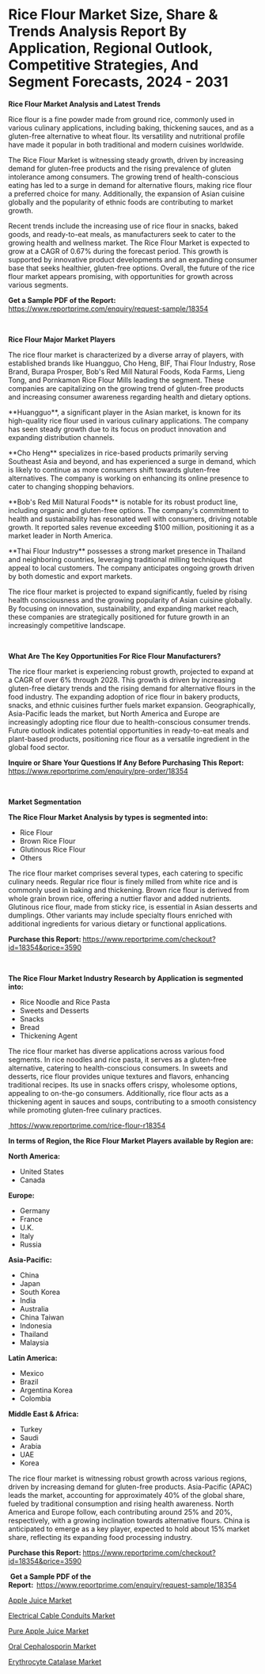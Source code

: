 <p><h1>Rice Flour Market Size, Share & Trends Analysis Report By Application, Regional Outlook, Competitive Strategies, And Segment Forecasts, 2024 - 2031</h1></p><p><strong>Rice Flour Market Analysis and Latest Trends</strong></p>
<p><p>Rice flour is a fine powder made from ground rice, commonly used in various culinary applications, including baking, thickening sauces, and as a gluten-free alternative to wheat flour. Its versatility and nutritional profile have made it popular in both traditional and modern cuisines worldwide.</p><p>The Rice Flour Market is witnessing steady growth, driven by increasing demand for gluten-free products and the rising prevalence of gluten intolerance among consumers. The growing trend of health-conscious eating has led to a surge in demand for alternative flours, making rice flour a preferred choice for many. Additionally, the expansion of Asian cuisine globally and the popularity of ethnic foods are contributing to market growth.</p><p>Recent trends include the increasing use of rice flour in snacks, baked goods, and ready-to-eat meals, as manufacturers seek to cater to the growing health and wellness market. The Rice Flour Market is expected to grow at a CAGR of 0.67% during the forecast period. This growth is supported by innovative product developments and an expanding consumer base that seeks healthier, gluten-free options. Overall, the future of the rice flour market appears promising, with opportunities for growth across various segments.</p></p>
<p><strong>Get a Sample PDF of the Report:&nbsp;</strong> <a href="https://www.reportprime.com/enquiry/request-sample/18354?utm_campaign=1129&utm_medium=2&utm_source=Github&utm_content=ia&utm_term=21112024&utm_id=rice-flour">https://www.reportprime.com/enquiry/request-sample/18354</a></p>
<p>&nbsp;</p>
<p><strong>Rice Flour Major Market Players</strong></p>
<p><p>The rice flour market is characterized by a diverse array of players, with established brands like Huangguo, Cho Heng, BIF, Thai Flour Industry, Rose Brand, Burapa Prosper, Bob's Red Mill Natural Foods, Koda Farms, Lieng Tong, and Pornkamon Rice Flour Mills leading the segment. These companies are capitalizing on the growing trend of gluten-free products and increasing consumer awareness regarding health and dietary options.</p><p>**Huangguo**, a significant player in the Asian market, is known for its high-quality rice flour used in various culinary applications. The company has seen steady growth due to its focus on product innovation and expanding distribution channels.</p><p>**Cho Heng** specializes in rice-based products primarily serving Southeast Asia and beyond, and has experienced a surge in demand, which is likely to continue as more consumers shift towards gluten-free alternatives. The company is working on enhancing its online presence to cater to changing shopping behaviors.</p><p>**Bob's Red Mill Natural Foods** is notable for its robust product line, including organic and gluten-free options. The company's commitment to health and sustainability has resonated well with consumers, driving notable growth. It reported sales revenue exceeding $100 million, positioning it as a market leader in North America.</p><p>**Thai Flour Industry** possesses a strong market presence in Thailand and neighboring countries, leveraging traditional milling techniques that appeal to local customers. The company anticipates ongoing growth driven by both domestic and export markets.</p><p>The rice flour market is projected to expand significantly, fueled by rising health consciousness and the growing popularity of Asian cuisine globally. By focusing on innovation, sustainability, and expanding market reach, these companies are strategically positioned for future growth in an increasingly competitive landscape.</p></p>
<p>&nbsp;</p>
<p><strong>What Are The Key Opportunities For Rice Flour Manufacturers?</strong></p>
<p><p>The rice flour market is experiencing robust growth, projected to expand at a CAGR of over 6% through 2028. This growth is driven by increasing gluten-free dietary trends and the rising demand for alternative flours in the food industry. The expanding adoption of rice flour in bakery products, snacks, and ethnic cuisines further fuels market expansion. Geographically, Asia-Pacific leads the market, but North America and Europe are increasingly adopting rice flour due to health-conscious consumer trends. Future outlook indicates potential opportunities in ready-to-eat meals and plant-based products, positioning rice flour as a versatile ingredient in the global food sector.</p></p>
<p><strong>Inquire or Share Your Questions If Any Before Purchasing This Report:</strong> <a href="https://www.reportprime.com/enquiry/pre-order/18354?utm_campaign=1129&utm_medium=2&utm_source=Github&utm_content=ia&utm_term=21112024&utm_id=rice-flour">https://www.reportprime.com/enquiry/pre-order/18354</a></p>
<p>&nbsp;</p>
<p><strong>Market Segmentation</strong></p>
<p><strong>The Rice Flour Market Analysis by types is segmented into:</strong></p>
<p><ul><li>Rice Flour</li><li>Brown Rice Flour</li><li>Glutinous Rice Flour</li><li>Others</li></ul></p>
<p><p>The rice flour market comprises several types, each catering to specific culinary needs. Regular rice flour is finely milled from white rice and is commonly used in baking and thickening. Brown rice flour is derived from whole grain brown rice, offering a nuttier flavor and added nutrients. Glutinous rice flour, made from sticky rice, is essential in Asian desserts and dumplings. Other variants may include specialty flours enriched with additional ingredients for various dietary or functional applications.</p></p>
<p><strong>Purchase this Report:&nbsp;</strong><a href="https://www.reportprime.com/checkout?id=18354&price=3590&utm_campaign=1129&utm_medium=2&utm_source=Github&utm_content=ia&utm_term=21112024&utm_id=rice-flour">https://www.reportprime.com/checkout?id=18354&price=3590</a></p>
<p>&nbsp;</p>
<p><strong>The Rice Flour Market Industry Research by Application is segmented into:</strong></p>
<p><ul><li>Rice Noodle and Rice Pasta</li><li>Sweets and Desserts</li><li>Snacks</li><li>Bread</li><li>Thickening Agent</li></ul></p>
<p><p>The rice flour market has diverse applications across various food segments. In rice noodles and rice pasta, it serves as a gluten-free alternative, catering to health-conscious consumers. In sweets and desserts, rice flour provides unique textures and flavors, enhancing traditional recipes. Its use in snacks offers crispy, wholesome options, appealing to on-the-go consumers. Additionally, rice flour acts as a thickening agent in sauces and soups, contributing to a smooth consistency while promoting gluten-free culinary practices.</p></p>
<p><a href="https://www.reportprime.com/rice-flour-r18354?utm_campaign=1129&utm_medium=2&utm_source=Github&utm_content=ia&utm_term=21112024&utm_id=rice-flour">&nbsp;https://www.reportprime.com/rice-flour-r18354</a></p>
<p><strong>In terms of Region, the Rice Flour Market Players available by Region are:</strong></p>
<p>
    <p> <strong> North America: </strong>
        <ul>
            <li>United States</li>
            <li>Canada</li>
        </ul>
        </p> 
    <p> <strong> Europe: </strong>
        <ul>
            <li>Germany</li>
            <li>France</li>
            <li>U.K.</li>
            <li>Italy</li>
            <li>Russia</li>
        </ul>
        </p> 
    <p> <strong> Asia-Pacific: </strong>
        <ul>
            <li>China</li>
            <li>Japan</li>
            <li>South Korea</li>
            <li>India</li>
            <li>Australia</li>
            <li>China Taiwan</li>
            <li>Indonesia</li>
            <li>Thailand</li>
            <li>Malaysia</li>
        </ul>
        </p> 
    <p> <strong> Latin America: </strong>
        <ul>
            <li>Mexico</li>
            <li>Brazil</li>
            <li>Argentina Korea</li>
            <li>Colombia</li>
        </ul>
        </p> 
    <p> <strong> Middle East & Africa: </strong>
        <ul>
            <li>Turkey</li>
            <li>Saudi</li>
            <li>Arabia</li>
            <li>UAE</li>
            <li>Korea</li>
        </ul>
    </p>
    </p>
<p><p>The rice flour market is witnessing robust growth across various regions, driven by increasing demand for gluten-free products. Asia-Pacific (APAC) leads the market, accounting for approximately 40% of the global share, fueled by traditional consumption and rising health awareness. North America and Europe follow, each contributing around 25% and 20%, respectively, with a growing inclination towards alternative flours. China is anticipated to emerge as a key player, expected to hold about 15% market share, reflecting its expanding food processing industry.</p></p>
<p><strong>Purchase this Report: </strong><a href="https://www.reportprime.com/checkout?id=18354&price=3590&utm_campaign=1129&utm_medium=2&utm_source=Github&utm_content=ia&utm_term=21112024&utm_id=rice-flour">https://www.reportprime.com/checkout?id=18354&price=3590</a></p>
<p>&nbsp;<strong>Get a Sample PDF of the Report:&nbsp;&nbsp;</strong><a href="https://www.reportprime.com/enquiry/request-sample/18354?utm_campaign=1129&utm_medium=2&utm_source=Github&utm_content=ia&utm_term=21112024&utm_id=rice-flour">https://www.reportprime.com/enquiry/request-sample/18354</a></p>
<p><strong></strong></p>
<p><p><a href="https://www.linkedin.com/pulse/in-depth-apple-juice-market-report-size-76-cagr-from-2024-2031-vtoqe?utm_campaign=1129&utm_medium=2&utm_source=Github&utm_content=ia&utm_term=21112024&utm_id=rice-flour">Apple Juice Market</a></p><p><a href="https://www.linkedin.com/pulse/electrical-cable-conduits-market-trends-strategic-insights-gucze?utm_campaign=1129&utm_medium=2&utm_source=Github&utm_content=ia&utm_term=21112024&utm_id=rice-flour">Electrical Cable Conduits Market</a></p><p><a href="https://www.linkedin.com/pulse/pure-apple-juice-market-size-foreign-opportunities-revenue-generation-ck8ye?utm_campaign=1129&utm_medium=2&utm_source=Github&utm_content=ia&utm_term=21112024&utm_id=rice-flour">Pure Apple Juice Market</a></p><p><a href="https://issuu.com/reportprime-2/docs/oral-cephalosporin-market-size-2030_fd9d4e25b6c634?utm_campaign=1129&utm_medium=2&utm_source=Github&utm_content=ia&utm_term=21112024&utm_id=rice-flour">Oral Cephalosporin Market</a></p><p><a href="https://issuu.com/reportprime-2/docs/erythrocyte-catalase-market-size-20_0d35bebb5346e9?utm_campaign=1129&utm_medium=2&utm_source=Github&utm_content=ia&utm_term=21112024&utm_id=rice-flour">Erythrocyte Catalase Market</a></p></p>